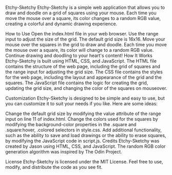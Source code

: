 Etchy-Sketchy
Etchy-Sketchy is a simple web application that allows you to draw and doodle on a grid of squares using your mouse. Each time you move the mouse over a square, its color changes to a random RGB value, creating a colorful and dynamic drawing experience.

How to Use
Open the index.html file in your web browser.
Use the range input to adjust the size of the grid. The default grid size is 16x16.
Move your mouse over the squares in the grid to draw and doodle. Each time you move the mouse over a square, its color will change to a random RGB value.
Continue drawing and doodling to your heart's content!
How It Works
Etchy-Sketchy is built using HTML, CSS, and JavaScript. The HTML file contains the structure of the web page, including the grid of squares and the range input for adjusting the grid size. The CSS file contains the styles for the web page, including the layout and appearance of the grid and the squares. The JavaScript file contains the logic for creating the grid, updating the grid size, and changing the color of the squares on mouseover.

Customization
Etchy-Sketchy is designed to be simple and easy to use, but you can customize it to suit your needs if you like. Here are some ideas:

Change the default grid size by modifying the value attribute of the range input on line 11 of index.html.
Change the colors used for the squares by modifying the background-color properties in the .square and .square:hover, .colored selectors in style.css.
Add additional functionality, such as the ability to save and load drawings or the ability to erase squares, by modifying the JavaScript code in script.js.
Credits
Etchy-Sketchy was created by Jason using HTML, CSS, and JavaScript. The random RGB color generation algorithm was inspired by The Odin Project.

License
Etchy-Sketchy is licensed under the MIT License. Feel free to use, modify, and distribute the code as you see fit.